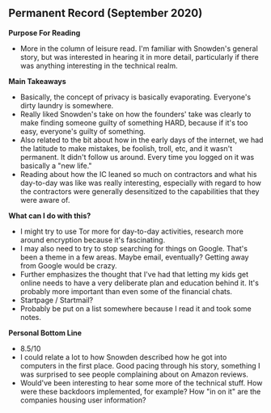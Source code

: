 ## Permanent Record (September 2020)
**Purpose For Reading**
- More in the column of leisure read. I'm familiar with Snowden's general story, but was interested in hearing it in more detail, particularly if there was anything interesting in the technical realm.
 
**Main Takeaways**
- Basically, the concept of privacy is basically evaporating. Everyone's dirty laundry is somewhere.
- Really liked Snowden's take on how the founders' take was clearly to make finding someone guilty of something HARD, because if it's too easy, everyone's guilty of something.
- Also related to the bit about how in the early days of the internet, we had the latitude to make mistakes, be foolish, troll, etc, and it wasn't permanent. It didn't follow us around. Every time you logged on it was basically a "new life."
- Reading about how the IC leaned so much on contractors and what his day-to-day was like was really interesting, especially with regard to how the contractors were generally desensitized to the capabilities that they were aware of.

**What can I do with this?**
- I might try to use Tor more for day-to-day activities, research more around encryption because it's fascinating.
- I may also need to try to stop searching for things on Google. That's been a theme in a few areas. Maybe email, eventually? Getting away from Google would be crazy.
- Further emphasizes the thought that I've had that letting my kids get online needs to have a very deliberate plan and education behind it. It's probably more important than even some of the financial chats.
- Startpage / Startmail?
- Probably be put on a list somewhere because I read it and took some notes.

**Personal Bottom Line**
- 8.5/10
- I could relate a lot to how Snowden described how he got into computers in the first place. Good pacing through his story, something I was surprised to see people complaining about on Amazon reviews.
- Would've been interesting to hear some more of the technical stuff. How were these backdoors implemented, for example? How "in on it" are the companies housing user information?
<!--stackedit_data:
eyJoaXN0b3J5IjpbODQxMTQyNjE5LDk2NDgwMzc2NiwxMDMxNj
I5NzEzLC0xNDIxODY4NzQxLDc1NDY4MDI4XX0=
-->